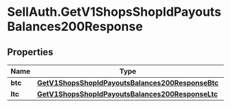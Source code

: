 # SellAuth.GetV1ShopsShopIdPayoutsBalances200Response

## Properties

Name | Type | Description | Notes
------------ | ------------- | ------------- | -------------
**btc** | [**GetV1ShopsShopIdPayoutsBalances200ResponseBtc**](GetV1ShopsShopIdPayoutsBalances200ResponseBtc.md) |  | [optional] 
**ltc** | [**GetV1ShopsShopIdPayoutsBalances200ResponseLtc**](GetV1ShopsShopIdPayoutsBalances200ResponseLtc.md) |  | [optional] 



